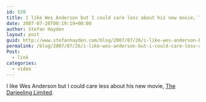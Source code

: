 ```yaml
---
id: 520
title: I like Wes Anderson but I could care less about his new movie, The Darjeeling Limited.
date: 2007-07-26T00:19:19+00:00
author: Stefan Hayden
layout: post
guid: http://www.stefanhayden.com/blog/2007/07/26/i-like-wes-anderson-but-i-could-care-less-about-his-new-movie-the-darjeeling-limited/
permalink: /blog/2007/07/26/i-like-wes-anderson-but-i-could-care-less-about-his-new-movie-the-darjeeling-limited/
Post:
  - link
categories:
  - video
---
```

I like Wes Anderson but I could care less about his new movie, <a href="http://www.apple.com/trailers/fox_searchlight/thedarjeelinglimited/trailerb/">The Darjeeling Limited</a>.
